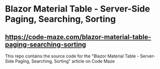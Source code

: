 # Blazor Material Table - Server-Side Paging, Searching, Sorting
## https://code-maze.com/blazor-material-table-paging-searching-sorting
This repo contains the source code for the "Blazor Material Table - Server-Side Paging, Searching, Sorting" article on Code Maze
